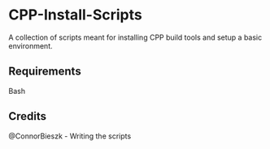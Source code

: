 # CPP-Install-Scripts
A collection of scripts meant for installing CPP build tools and setup a basic environment. 

## Requirements
Bash

## Credits
@ConnorBieszk - Writing the scripts
